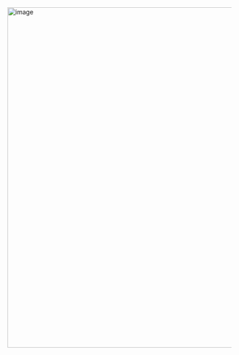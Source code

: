 <img width="1056" height="767" alt="image" src="https://github.com/user-attachments/assets/4145c972-3484-4e8e-9436-f485f0a5c44c" />
